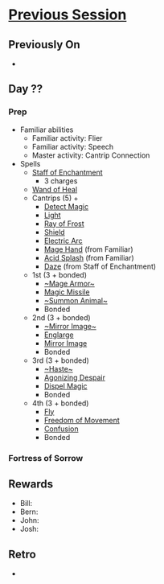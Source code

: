 # [Previous Session](./2021-04-21.md)

## Previously On

- 
    
## Day ??

### Prep

- Familiar abilities
  - Familiar activity: Flier
  - Familiar activity: Speech
  - Master activity: Cantrip Connection
- Spells
  - [Staff of Enchantment](https://pf2.easytool.es/index.php?id=2788)
    - 3 charges
  - [Wand of Heal](https://pf2.easytool.es/index.php?id=2803)
  - Cantrips (5) + 
    - [Detect Magic](https://pf2.d20pfsrd.com/spell/detect-magic/)
    - [Light](https://pf2.d20pfsrd.com/spell/light/)
    - [Ray of Frost](https://pf2.d20pfsrd.com/spell/ray-of-frost/)
    - [Shield](https://pf2.d20pfsrd.com/spell/shield/)
    - [Electric Arc](https://pf2.d20pfsrd.com/spell/electric-arc/)
    - [Mage Hand](https://pf2.d20pfsrd.com/spell/mage-hand/) (from Familiar)
    - [Acid Splash](https://pf2.d20pfsrd.com/spell/acid-splash/) (from Familiar)
    - [Daze](https://pf2.d20pfsrd.com/spell/daze/) (from Staff of Enchantment)
  - 1st (3 + bonded)
    - [~Mage Armor~](https://pf2.d20pfsrd.com/spell/mage-armor/)
    - [Magic Missile](https://pf2.d20pfsrd.com/spell/magic-missile/)
    - [~Summon Animal~](https://2e.aonprd.com/Spells.aspx?ID=316)
    - Bonded
  - 2nd (3 + bonded)
    - [~Mirror Image~](https://pf2.d20pfsrd.com/spell/mirror-image/)
    - [Englarge](https://pf2.d20pfsrd.com/spell/enlarge/)
    - [Mirror Image](https://pf2.d20pfsrd.com/spell/mirror-image/)
    - Bonded
  - 3rd (3 + bonded)
    - [~Haste~](https://pf2.d20pfsrd.com/spell/haste)
    - [Agonizing Despair](https://2e.aonprd.com/Spells.aspx?ID=665)
    - [Dispel Magic](https://2e.aonprd.com/Spells.aspx?ID=78)
    - Bonded
  - 4th (3 + bonded)
    - [Fly](https://pf2.d20pfsrd.com/spell/fly/)
    - [Freedom of Movement](https://pf2.d20pfsrd.com/spell/freedom-of-movement/)
    - [Confusion](https://pf2.d20pfsrd.com/spell/confusion/)
    - Bonded 

### Fortress of Sorrow



## Rewards

- Bill: 
- Bern: 
- John: 
- Josh: 
  
## Retro

- 
